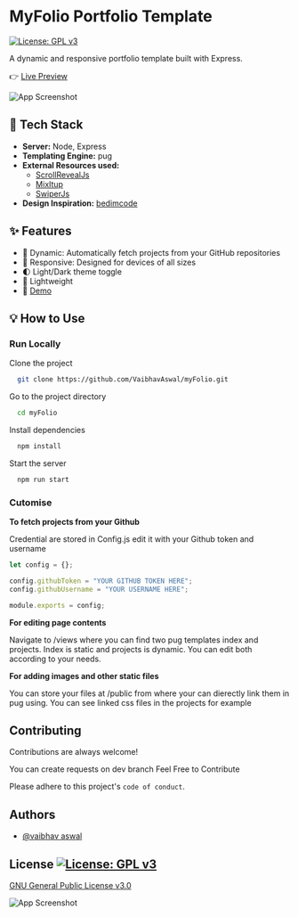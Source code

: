 # MyFolio Portfolio Template

[![License: GPL v3](https://img.shields.io/badge/License-GPLv3-blue.svg)](https://www.gnu.org/licenses/gpl-3.0)

A dynamic and responsive portfolio template built with Express.

👉 [Live Preview](https://vaibhavaswal.github.io/)

![App Screenshot](https://raw.githubusercontent.com/VaibhavAswal/myFolio/main/public/assets/img/ezgif.com-gif-maker2.gif)

## 🚀 Tech Stack

- **Server:** Node, Express
- **Templating Engine:** pug
- **External Resources used:**
  - [ScrollRevealJs](https://github.com/jlmakes/scrollreveal)
  - [MixItup](https://github.com/patrickkunka/mixitup/)
  - [SwiperJs](https://github.com/nolimits4web/swiper)
- **Design Inspiration:** [bedimcode](https://github.com/bedimcode/responsive-portfolio-website-Ansel)

## ✨ Features

- 📂 Dynamic: Automatically fetch projects from your GitHub repositories
- 📱 Responsive: Designed for devices of all sizes
- 🌓 Light/Dark theme toggle
- 🎈 Lightweight
- 🚀 [Demo](https://vaibhavaswal.github.io/)

## 💡 How to Use

### **Run Locally**

Clone the project

```bash
  git clone https://github.com/VaibhavAswal/myFolio.git
```

Go to the project directory

```bash
  cd myFolio
```

Install dependencies

```bash
  npm install
```

Start the server

```bash
  npm run start
```

### Cutomise

**To fetch projects from your Github**

Credential are stored in Config.js edit it with your Github token and username

```javascript
let config = {};

config.githubToken = "YOUR GITHUB TOKEN HERE";
config.githubUsername = "YOUR USERNAME HERE";

module.exports = config;
```

**For editing page contents**

Navigate to /views where you can find two pug templates index and projects.
Index is static and projects is dynamic. You can edit both according to your needs.

**For adding images and other static files**

You can store your files at /public from where your can dierectly link them in pug using. You can see linked css files in the projects for example

## Contributing

Contributions are always welcome!

You can create requests on dev branch
Feel Free to Contribute

Please adhere to this project's `code of conduct`.

## Authors

- [@vaibhav aswal](https://github.com/VaibhavAswal)

## License [![License: GPL v3](https://img.shields.io/badge/License-GPLv3-blue.svg)](https://www.gnu.org/licenses/gpl-3.0)

[GNU General Public License v3.0](https://choosealicense.com/licenses/gpl-3.0/)

![App Screenshot](https://raw.githubusercontent.com/VaibhavAswal/myFolio/main/public/assets/img/ezgif.com-gif-maker.gif)
